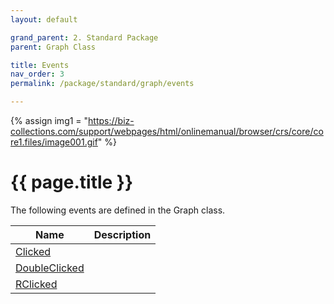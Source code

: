 ```yaml
---
layout: default

grand_parent: 2. Standard Package
parent: Graph Class

title: Events
nav_order: 3
permalink: /package/standard/graph/events

---
```

{% assign img1 = "https://biz-collections.com/support/webpages/html/onlinemanual/browser/crs/core/core1.files/image001.gif" %}


# {{ page.title }}

The following events are defined in the Graph class.

|Name       |  Description |
|----------	|--------------|
|[Clicked](/package/standard/graph/events/clicked)       | |
|[DoubleClicked](/package/standard/graph/events/doubleclicked)       | |
|[RClicked](/package/standard/graph/events/rclicked)       | |